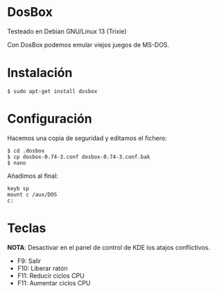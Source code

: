 # DosBox

Testeado en Debian GNU/Linux 13 (Trixie)

Con DosBox podemos emular viejos juegos de MS-DOS.

# Instalación

```
$ sudo apt-get install dosbox
```

# Configuración

Hacemos una copia de seguridad y editamos el fichero:

```
$ cd .dosbox
$ cp dosbox-0.74-3.conf dosbox-0.74-3.conf.bak
$ nano 
```

Añadimos al final:

```
keyb sp
mount c /aux/DOS
c:
```

# Teclas

**NOTA**: Desactivar en el panel de control de KDE los atajos conflictivos.

- F9: Salir
- F10: Liberar ratón
- F11: Reducir ciclos CPU
- F11: Aumentar ciclos CPU
